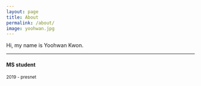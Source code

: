 ```yaml
---
layout: page
title: About
permalink: /about/
image: yoohwan.jpg
---
```


Hi, my name is Yoohwan Kwon. 
***

#### MS student
<small>2019 - presnet</small>


